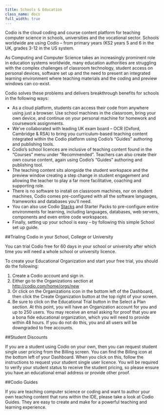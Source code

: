```yaml
---
title: Schools & Education
class_name: docs
full_width: true
---
```


Codio is the cloud coding and course content platform for teaching computer science in schools, universities and the vocational sector.  Schools worldwide are using Codio – from primary years (KS2 years 5 and 6 in the UK, grades 3-12 in the US system.

As Computing and Computer Science takes an increasingly prominent role in education systems worldwide, many education authorities are struggling with the complex challenges of classroom technology, student access on personal devices, software set up and the need to present an integrated learning environment where teaching materials and the coding and preview windows can co-exist.

Codio solves these problems and delivers breakthrough benefits for schools in the following ways:

-	As a cloud platform, students can access their code from anywhere using just a browser.  Use school machines in the classroom, bring your own device, and continue on your personal machine for homework and coursework assignments.
-	We’ve collaborated with leading UK exam board – OCR (Oxford, Cambridge & RSA) to bring you curriculum-based teaching content integrated within the Codio platform using Codio’s “Guides” authoring and publishing tools.
-	Codio’s school licences are inclusive of teaching content found in the “Courses” menu under “Recommended”.  Teachers can also create their own course content, again using Codio’s “Guides” authoring and publishing tool.  
-	The teaching content sits alongside the student workspace and the preview window creating a step change in student engagement and allowing the teacher to play a far more facilitative, coaching and supporting role.
-	There is no software to install on classroom machines, nor on student machines, Codio comes pre-configured with all the software languages, frameworks and databases you’ll need.
-	You can also use Codio [Stacks](/docs/quickstart/stacks/) and Starter Packs to pre-configure entire environments for learning, including languages, databases, web servers, components and even entire code workspaces.
-	Finally, setting up your school is easy – by following this simple School set up guide.

##Trialing Codio in your School, College or University

You can trial Codio free for 60 days in your school or university after which time you will need a whole school or university licence. 

To create your Educational Organization and start your free trial, you should do the following:

1.	Create a Codio account and sign in.
2.	Either go to the Organizations section at http://codio.com/home/orgs/new
3.	Or click on the Organizations icon in the bottom left of the Dashboard, then click the Create Organization button at the top right of your screen.
4.	Be sure to click on the Educational Trial button in the Select a Plan section.
At this point, you will have an Organization account for you and up to 250 users. You may receive an email asking for proof that you are a bona fide educational organization, which you will need to provide within 48 hours. If you do not do this, you and all users will be downgraded to free accounts.

##Student Discounts

If you are a student using Codio on your own, then you can request student single user pricing from the Billing screen.
You can find the Billing icon at the bottom left of your Dashboard. When you click on this, follow the instructions to request your student single user licence.
You will be required to verify your student status to receive the student pricing, so please ensure you have an educational email address or provide other proof.

##Codio Guides

If you are teaching computer science or coding and want to author your own teaching content that runs within the IDE, please take a look at Codio Guides. They are easy to create and make for a powerful teaching and learning experience.

